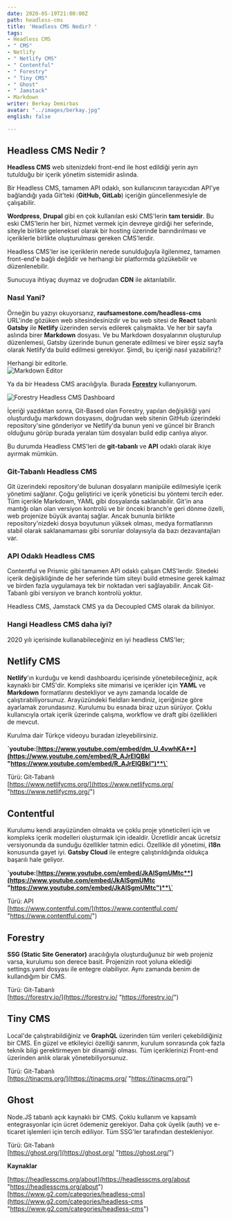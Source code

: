 ```yaml
---
date: 2020-05-19T21:00:00Z
path: headless-cms
title: 'Headless CMS Nedir? '
tags:
- Headless CMS
- " CMS"
- Netlify
- " Netlify CMS"
- " Contentful"
- " Forestry"
- " Tiny CMS"
- " Ghost"
- " Jamstack"
- Markdown
writer: Berkay Demirbas
avatar: "../images/berkay.jpg"
english: false

---
```

## Headless CMS Nedir ?

**Headless CMS** web sitenizdeki front-end ile host edildiği yerin ayrı tutulduğu bir içerik yönetim sistemidir aslında.

Bir Headless CMS, tamamen API odaklı, son kullanıcının tarayıcıdan API'ye bağlandığı yada Git'teki (**GitHub, GitLab**) içeriğin güncellenmesiyle de çalışabilir.

**Wordpress**, **Drupal** gibi en çok kullanılan eski CMS'lerin **tam tersidir**. Bu eski CMS'lerin her biri, hizmet vermek için devreye girdiği her seferinde, siteyle birlikte geleneksel olarak bir hosting üzerinde barındırılması ve içeriklerle birlikte oluşturulması gereken CMS'lerdir.

Headless CMS'ler ise içeriklerin nerede sunulduğuyla ilgilenmez, tamamen front-end'e bağlı değildir ve herhangi bir platformda gözükebilir ve düzenlenebilir.

Sunucuya ihtiyaç duymaz ve doğrudan **CDN** ile aktarılabilir.

### Nasıl Yani?

Örneğin bu yazıyı okuyorsanız, **raufsamestone.com/headless-cms** URL'inde gözüken web sitesindesinizdir ve bu web sitesi de **React** tabanlı **Gatsby** ile **Netlify** üzerinden servis edilerek çalışmakta. Ve her bir sayfa aslında birer **Markdown** dosyası. Ve bu Markdown dosyalarının oluşturulup düzenlemesi, Gatsby üzerinde bunun generate edilmesi ve birer eşsiz sayfa olarak Netlify'da build edilmesi gerekiyor. Şimdi, bu içeriği nasıl yazabiliriz?

Herhangi bir editorle.  
![Markdown Editor](https://res.cloudinary.com/raufsamestone/image/upload/v1589959814/blog-contents/headless-cms-markdown-editor_zyuu9a.png "VS Code")

Ya da bir Headess CMS aracılığıyla. Burada [**Forestry**](https://forestry.io/) kullanıyorum.

![Forestry Headless CMS Dashboard](https://res.cloudinary.com/raufsamestone/image/upload/v1589959817/blog-contents/headless-cms-forestry-dashboard_sfjtrb.png "Forestry Headless CMS Dashboard")

İçeriği yazdıktan sonra, Git-Based olan Forestry, yapılan değişikliği yani oluşturduğu markdown dosyasını, doğrudan web sitenin GitHub üzerindeki repository'sine gönderiyor ve Netlify'da bunun yeni ve güncel bir Branch olduğunu görüp burada yeralan tüm dosyaları build edip canlıya alıyor.

Bu durumda Headless CMS'leri de **git-tabanlı** ve **API** odaklı olarak ikiye ayırmak mümkün.

### Git-Tabanlı Headless CMS

Git üzerindeki repository'de bulunan dosyaların manipüle edilmesiyle içerik yönetimi sağlanır. Çoğu geliştirici ve içerik yöneticisi bu yöntemi tercih eder. Tüm içerikle Markdown, YAML gibi dosyalarda saklanabilir. Git'in ana mantığı olan olan versiyon kontrolü ve bir önceki branch'e geri dönme özelli, web projenize büyük avantaj sağlar. Ancak bununla birlikte repository'nizdeki dosya boyutunun yüksek olması, medya formatlarının stabil olarak saklanamaması gibi sorunlar dolayısıyla da bazı dezavantajları var.

### API Odaklı Headless CMS 

Contentful ve Prismic gibi tamamen API odaklı çalışan CMS'lerdir. Sitedeki içerik değişikliğinde de her seferinde tüm siteyi build etmesine gerek kalmaz ve birden fazla uygulamaya tek bir noktadan veri sağlayabilir. Ancak Git-Tabanlı gibi versiyon ve branch kontrolü yoktur. 

Headless CMS, Jamstack CMS ya da Decoupled CMS olarak da biliniyor.

### Hangi Headless CMS daha iyi?

2020 yılı içerisinde kullanabileceğiniz en iyi headless CMS'ler;

## Netlify CMS

**Netlify**'ın kurduğu ve kendi dashboardu içerisinde yönetebileceğiniz, açık kaynaklı bir CMS'dir. Kompleks site mimarisi ve içerikler için **YAML** ve **Markdown** formatlarını destekliyor ve aynı zamanda localde de çalıştırabiliyorsunuz. Arayüzündeki fieldları kendiniz, içeriğinize göre ayarlamak zorundasınız. Kurulumu bu esnada biraz uzun sürüyor. Çoklu kullanıcıyla ortak içerik üzerinde çalışma, workflow ve draft gibi özellikleri de mevcut.

Kurulma dair Türkçe videoyu buradan izleyebilirsiniz.  
  
**\`youtube:**[**https://www.youtube.com/embed/dm_U_4vwhKA**](https://www.youtube.com/embed/R_AJrElQBkI "https://www.youtube.com/embed/R_AJrElQBkI")**\`**

Türü: Git-Tabanlı  
[https://www.netlifycms.org/](https://www.netlifycms.org/ "https://www.netlifycms.org/")

## Contentful

Kurulumu kendi arayüzünden olmakta ve çoklu proje yöneticileri için ve kompleks içerik modelleri oluşturmak için idealdir. Ücretlidir ancak ücretsiz versiyonunda da sunduğu özellikler tatmin edici. Özellikle dil yönetimi, **i18n** konusunda gayet iyi. **Gatsby Cloud** ile entegre çalıştırıldığında oldukça başarılı hale geliyor.  
  
**\`youtube:**[**https://www.youtube.com/embed/JkAlSgmUMtc**](https://www.youtube.com/embed/JkAlSgmUMtc "https://www.youtube.com/embed/JkAlSgmUMtc")**\`**

Türü: API  
[https://www.contentful.com/](https://www.contentful.com/ "https://www.contentful.com/")

## Forestry

**SSG (Static Site Generator)** aracılığıyla oluşturduğunuz bir web projeniz varsa, kurulumu son derece basit. Projenizin root yoluna eklediği settings.yaml dosyası ile entegre olabiliyor. Aynı zamanda benim de kullandığım bir CMS.

Türü: Git-Tabanlı  
[https://forestry.io/](https://forestry.io/ "https://forestry.io/")

## Tiny CMS

Local'de çalıştırabildiğiniz ve **GraphQL** üzerinden tüm verileri çekebildiğiniz bir CMS. En güzel ve etkileyici özelliği sanırım, kurulum sonrasında çok fazla teknik bilgi gerektirmeyen bir dinamiği olması. Tüm içeriklerinizi Front-end üzerinden anlık olarak yönetebiliyorsunuz.

Türü: Git-Tabanlı  
[https://tinacms.org/](https://tinacms.org/ "https://tinacms.org/")

## Ghost

Node.JS tabanlı açık kaynaklı bir CMS. Çoklu kullanım ve kapsamlı entegrasyonlar için ücret ödemeniz gerekiyor. Daha çok üyelik (auth) ve e-ticaret işlemleri için tercih ediliyor. Tüm SSG'ler tarafından destekleniyor.

Türü: Git-Tabanlı  
[https://ghost.org/](https://ghost.org/ "https://ghost.org/")

**Kaynaklar**

[https://headlesscms.org/about](https://headlesscms.org/about "https://headlesscms.org/about")  
[https://www.g2.com/categories/headless-cms](https://www.g2.com/categories/headless-cms "https://www.g2.com/categories/headless-cms")